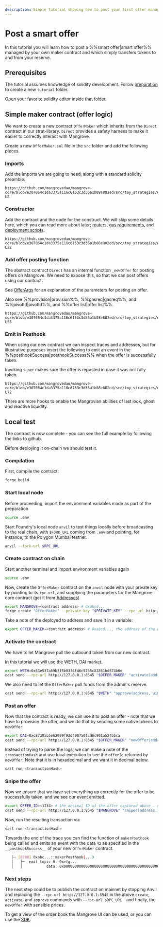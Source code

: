 ```yaml
---
description: Simple tutorial showing how to post your first offer managed by your own contract on-chain.
---
```


# Post a smart offer

In this tutorial you will learn how to post a %%smart offer|smart offer%%  managed by your own maker contract and which simply transfers tokens to and from your reserve.

## Prerequisites

The tutorial assumes knowledge of solidity development. Follow [preparation](./preparation.mdx) to create a new `tutorial` folder.

Open your favorite solidity editor inside that folder.

## Simple maker contract (offer logic)

We want to create a new contract `OfferMaker` which inherits from the `Direct` contract in our strat-library. `Direct` provides a safety harness to make it easier to correctly interact with Mangrove.

Create a new `OfferMaker.sol` file in the `src` folder and add the following pieces.

### Imports

Add the imports we are going to need, along with a standard solidity preamble.

```solidity reference title="OfferMaker.sol"
https://github.com/mangrovedao/mangrove-core/blob/e307064c1da3375a116c6153c3d36a1b08e802ed/src/toy_strategies/offer_maker/tutorial/OfferMaker.sol#L1-L8
```

### Constructor

Add the contract and the code for the construct. We will skip some details here, which you can read more about later; [routers](TODO), [gas requirements](TODO), and [deployment scripts](TODO).

```solidity reference title="OfferMaker.sol"
https://github.com/mangrovedao/mangrove-core/blob/e307064c1da3375a116c6153c3d36a1b08e802ed/src/toy_strategies/offer_maker/tutorial/OfferMaker.sol#L12-L22
```

### Add offer posting function

The abstract contract `Direct` has an internal function `_newOffer` for posting offers on Mangrove. We need to expose this, so that we can post offers using our contract.

See [OfferArgs](./TODOnatspec) for an explanation of the parameters for posting an offer.

Also see %%provision|provision%%, %%gasreq|gasreq%%, and %%pivotId|pivotId%%, and %%offer list|offer list%%.

```solidity reference title="OfferMaker.sol"
https://github.com/mangrovedao/mangrove-core/blob/e307064c1da3375a116c6153c3d36a1b08e802ed/src/toy_strategies/offer_maker/tutorial/OfferMaker.sol#L26-L53
```

### Emit in Posthook

When using our new contract we can inspect traces and addresses, but for illustrative purposes insert the following to emit an event in the %%posthookSuccess|posthookSuccess%% when the offer is successfully taken.

Invoking `super` makes sure the offer is reposted in case it was not fully taken.

```solidity reference title="OfferMaker.sol"
https://github.com/mangrovedao/mangrove-core/blob/e307064c1da3375a116c6153c3d36a1b08e802ed/src/toy_strategies/offer_maker/tutorial/OfferMaker.sol#L57-L72
```

There are more hooks to enable the Mangrovian abilities of last look, ghost and reactive liquidity.

## Local test

The contract is now complete - you can see the full example by following the links to github.

Before deploying it on-chain we should test it.

### Compilation

First, compile the contract:

```bash
forge build
```

### Start local node

Before proceeding, import the environment variables made as part of the preparation

```bash
source .env
```

Start Foundry's local node `anvil` to test things locally before broadcasting to the real chain, with `$FORK_URL` coming from `.env` and pointing, for instance, to the Polygon Mumbai testnet.

```bash
anvil --fork-url $RPC_URL
```

### Create contract on chain

Start another terminal and import environment variables again

```bash
source .env
```

Now, create the `OfferMaker` contract on the `anvil` node with your private key by pointing to its `rpc-url`, and supplying the parameters for the Mangrove core contract (get it from [Addresses](../technical-references/contract-addresses.md))

```bash
export MANGROVE=<contract address> # 0xabcd.... 
forge create "OfferMaker" --private-key "$PRIVATE_KEY" --rpc-url http://127.0.0.1:8545 --constructor-args "$MANGROVE" "$ADMIN_ADDRESS"
```

Take a note of the deployed to address and save it in a variable:

```bash
export OFFER_MAKER=<contract address> # 0xabcd..., the address of the newly deployed contract
```

### Activate the contract

We have to let Mangrove pull the outbound token from our new contract.

In this tutorial we will use the WETH, DAI market.

```bash
export WETH=0x63e537a69b3f5b03f4f46c5765c82861bd874b6e
cast send --rpc-url http://127.0.0.1:8545 "$OFFER_MAKER" "activate(address[])" "[$WETH]" --private-key "$PRIVATE_KEY"
```

We also need to let the `OfferMaker` pull funds from the admin's reserve.

```bash
cast send --rpc-url http://127.0.0.1:8545 "$WETH" "approve(address, uint)" "$OFFER_MAKER" 1000000000000000000 --private-key "$PRIVATE_KEY"
```


### Post an offer

Now that the contract is ready, we can use it to post an offer - note that we have to provision the offer, and we do that by sending some native tokens to `newOffer`.

```bash
export DAI=0xc87385b5e62099f92d490750fcd6c901a524bbca
cast send --rpc-url http://127.0.0.1:8545 "$OFFER_MAKER" "newOffer(address, address, uint, uint)(uint)" "$WETH" "$DAI" 1000000000000000000 1700000000000000000000  --private-key "$PRIVATE_KEY" --value 0.01ether
```

Instead of trying to parse the logs, we can make a note of the `transactionHash` and use local execution to see the `offerId` returned by `newOffer`. Note that it is in hexadecimal and we want it in decimal below.

```bash
cast run <transactionHash>
```

### Snipe the offer

Now we ensure that we have set everything up correctly for the offer to be successfully taken, and we see our event emitted.

```bash
export OFFER_ID=<1234> # the decimal ID of the offer captured above - or use export OFFER_ID=$((0xabcd))
cast send --rpc-url http://127.0.0.1:8545 "$MANGROVE" "snipes(address, address, uint[4][], bool)" "$WETH" "$DAI" "[[$OFFER_ID,1000000000000000000,1700000000000000000000,100000000000000000]]" 1 --private-key "$PRIVATE_KEY"
```

Now, run the resulting transaction via

```bash
cast run <transactionHash>
```

Towards the end of the trace you can find the function of `makerPosthook` being called and emits an event with the data `42` as specified in the `__posthookSuccess__` of your new `OfferMaker` contract.

```bash
   ├─ [8280] 0xabc...::makerPosthook(...) 
   │   ├─  emit topic 0: 0xefg...
   │   │           data: 0x000000000000000000000000000000000000000000000000000000000000002a
```

### Next steps

The next step could be to publish the contract on mainnet by stopping Anvil and replacing the `--rpc-url http://127.0.0.1:8545` in the above `create`, `activate`, and `approve` commands with `--rpc-url $RPC_URL` - and finally, the `newOffer` with sensible prices.

To get a view of the order book the Mangrove UI can be used, or you can use the [SDK](./../../SDK/getting-started/basic-offer.md).
